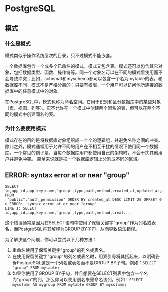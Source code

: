 # PostgreSQL

## 模式

### 什么是模式

模式类似于操作系统层次的目录，只不过模式不能嵌套。

一个数据库包含一个或多个已命名的模式，模式又包含表。模式还可以包含其它对象，包括数据类型、函数、操作符等。同一个对象名可以在不同的模式里使用而不会导致冲突；比如，schema1和myschema都可以包含一个名为mytable的表。和数据库不同，模式不是严格分离的：只要有权限，一个用户可以访问他所连接的数据库中的任意模式中的对象。

在PostgreSQL中，模式也称为命名空间。它用于识别和区分数据库中的某些对象（表、视图、列等）。它不允许在一个模式中创建两个同名的表，但可以在两个不同的模式中创建同名的表。

### 为什么要使用模式

模式存在的目的是将数据库对象组织成一个个的逻辑组，并避免名称之间的冲突。除此之外，模式通常用于允许不同的用户在不相互干扰的情况下使用同一个数据库。一个常见的例子是，当每个数据库用户都使用自己的架构时，不会干扰其他用户并避免冲突。 简单来说就是把一个数据库逻辑上分割成不同的区域。

## ERROR:  syntax error at or near "group"

```
SELECT id,app_id,app_key,name,`group`,type,path,method,created_at,updated_at,deleted_at FROM
 "public"."auth_permission" ORDER BY created_at DESC LIMIT 20 OFFSET 0
> ERROR:  syntax error at or near "group"
LINE 1: SELECT id,app_id,app_key,name,`group`,type,path,method,creat...
```

这个错误通常是因为在SELECT语句中使用了保留关键字"group"作为列名或表名，而PostgreSQL将其解释为GROUP BY子句，从而导致语法错误。

为了解决这个问题，你可以尝试以下几种方法：

1. 重命名使用了保留关键字"group"的列名或表名。
2. 在使用保留关键字"group"的列名或表名时，用双引号将其括起来，以明确告诉PostgreSQL这是一个列名或表名而不是GROUP BY子句。例如：`SELECT "group" FROM mytable;`
3. 如果你使用了GROUP BY子句，并且想要在SELECT列表中包含一个名为"group"的列，那么你可以使用别名来重命名该列。例如：`SELECT mycolumn AS mygroup FROM mytable GROUP BY mycolumn;`

